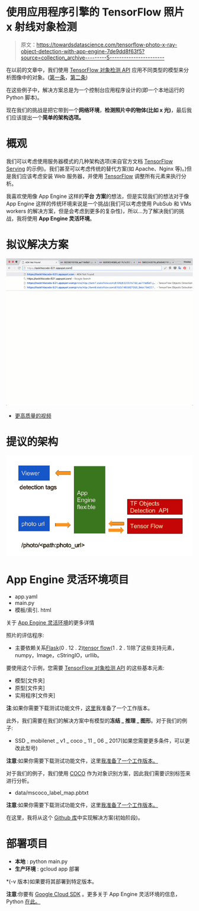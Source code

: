 # 使用应用程序引擎的 TensorFlow 照片 x 射线对象检测

> 原文：<https://towardsdatascience.com/tensorflow-photo-x-ray-object-detection-with-app-engine-7de9dd8f63f5?source=collection_archive---------5----------------------->

在以前的文章中，我们使用 [TensorFlow 对象检测 API](https://github.com/tensorflow/models/tree/master/object_detection) 应用不同类型的模型来分析图像中的对象。([第一条](https://medium.com/towards-data-science/object-detection-dinner-with-friends-ea1caab3b666)，[第二条](https://medium.com/towards-data-science/tensorflow-object-detection-an-overview-of-facebook-publications-2391698ed82f))

在这些例子中，解决方案总是为一个控制台应用程序设计的(即一个本地运行的 Python 脚本)。

现在我们的挑战是把它带到一个**网络环境**，**检测照片中的物体(比如 x 光)**，最后我们应该提出一个**简单的架构选项。**

# 概观

我们可以考虑使用服务器模式的几种架构选项(来自官方文档 [TensorFlow Serving](https://tensorflow.github.io/serving/) 的示例)。我们甚至可以考虑传统的替代方案(如 Apache、Nginx 等)。)但是我们应该考虑安装 Web 服务器，并使用 [TensorFlow](https://www.tensorflow.org/) 调整所有元素来执行分析。

我喜欢使用像 App Engine 这样的**平台** **方案**的想法，但是实现我们的想法对于像 App Engine 这样的传统环境来说是一个挑战(我们可以考虑使用 PubSub 和 VMs workers 的解决方案，但是会考虑到更多的复杂性)，所以…为了解决我们的挑战，我将使用 **App Engine 灵活环境**。

# 拟议解决方案

![](img/4a6b22a9c06a4629f183dc4e9a5b1504.png)

* [更高质量的视频](https://youtu.be/Uoi7O04asd4)

# 提议的架构

![](img/13a229826e4d97c6af2195b90bb163d0.png)

# App Engine 灵活环境项目

*   app.yaml
*   main.py
*   模板/索引. html

关于 [App Engine 灵活环境](https://cloud.google.com/appengine/docs/flexible/)的更多详情

照片的评估程序:

*   主要依赖关系[Flask](http://flask.pocoo.org/)(0 . 12 . 2)[tensor flow](https://www.tensorflow.org/)(1 . 2 . 1)除了这些支持元素，numpy，Image，cStringIO，urllib。

要使用这个示例，您需要 [TensorFlow 对象检测 API](https://github.com/tensorflow/models/tree/master/object_detection) 的这些基本元素:

*   模型[文件夹]
*   原型[文件夹]
*   实用程序[文件夹]

**注**:如果你需要下载测试功能文件，[这里](https://storage.googleapis.com/appengine_tensorflow/object_detection_api.zip)我准备了一个工作版本。

此外，我们需要在我们的解决方案中有模型的**冻结 _ 推理 _ 图形**。对于我们的例子:

*   SSD _ mobilenet _ v1 _ coco _ 11 _ 06 _ 2017(如果您需要更多条件，可以更改此型号)

**注意**:如果你需要下载测试功能文件，这里[我准备了一个工作版本。](https://storage.googleapis.com/appengine_tensorflow/ssd_mobilenet_v1_coco_11_06_2017.zip)

对于我们的例子，我们使用 [COCO](http://mscoco.org/) 作为对象识别方案，因此我们需要识别标签来进行分析。

*   data/mscoco_label_map.pbtxt

**注意**:如果你需要下载测试功能文件，这里[我准备了一个工作版本。](https://storage.googleapis.com/appengine_tensorflow/data.zip)

在这里，我将从这个 [Github 库](https://github.com/nbortolotti/TensorPhotoXRay)中实现解决方案(初始阶段)。

# 部署项目

*   **本地** : python main.py
*   **生产环境** : gcloud app 部署

*(-v 版本)如果要将其部署到特定版本。

**注意**:你要有 [Google Cloud SDK](https://cloud.google.com/sdk/docs/) 。更多关于 App Engine 灵活环境的信息，Python [在此。](https://cloud.google.com/appengine/docs/flexible/python/quickstart)